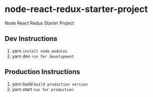 # node-react-redux-starter-project
Node React Redux Starter Project

## Dev Instructions
1. yarn `install node_modules`
2. yarn dev `run for development`

## Production Instructions
1. yarn build `build production version`
2. yarn start `run for production`